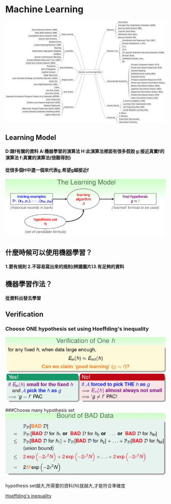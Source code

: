 # Machine Learning

![](/assets/gm9wDgD.png)


## Learning Model
#### D:跟f有關的資料 A:機器學習的演算法 H:此演算法裡面有很多假說 g:接近真實f的演算法 f:真實的演算法(很難得到)

#### 從很多個H中選一個來代表g,希望g越接近f

![](/assets/sswd.PNG)
## 什麼時候可以使用機器學習？
#### 1.要有規則 2.不容易寫出來的規則(辨識圖片)3.有足夠的資料
## 機器學習作法？
#### 從資料出發去學習
## Verification
### Choose ONE hypothesis set using Hoeffding's inequality
![](/assets/hi.PNG)


###Choose many hypothesis set
![](/assets/HF2.JPG)

hypothesis set越大,所需要的資料(N)就越大,才能符合準確度


[Hoeffding's inequality
](/mathematics/probability-theory/hoeffdings-inequality.md)

